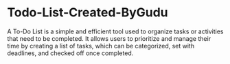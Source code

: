 # Todo-List-Created-ByGudu
A To-Do List is a simple and efficient tool used to organize tasks or activities that need to be completed. It allows users to prioritize and manage their time by creating a list of tasks, which can be categorized, set with deadlines, and checked off once completed. 
